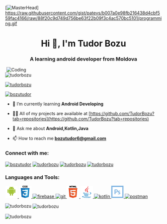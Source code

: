 [![MasterHead](https://1.bp.blogspot.com/-7A4WynwLsMw/XbBpCXG8fHI/AAAAAAAAMt4/uOa1bpLskYgrwGbllhSu2SDj_Mig8SXJQCLcBGAsYHQ/s1600/2000_600px.gif)]
https://raw.githubusercontent.com/gist/patevs/b007a0e98fb216438d4cbf559fac4166/raw/88f20c9d749d756be63f22b09f3c4ac570bc5101/programming.gif
<h1 align="center">Hi 👋, I'm Tudor Bozu</h1>
<h3 align="center">A learning android developer from Moldova</h3>
<img align="right" alt="Coding" width="500" src="https://raw.githubusercontent.com/gist/patevs/b007a0e98fb216438d4cbf559fac4166/raw/88f20c9d749d756be63f22b09f3c4ac570bc5101/programming.gif">
<p align="left"> <img src="https://komarev.com/ghpvc/?username=tudorbozu&label=Profile%20views&color=0e75b6&style=flat" alt="tudorbozu" /> </p>

<p align="left"> <a href="https://github.com/ryo-ma/github-profile-trophy"><img src="https://github-profile-trophy.vercel.app/?username=tudorbozu" alt="tudorbozu" /></a> </p>

<p align="left"> <a href="https://twitter.com/bozutudor" target="blank"><img src="https://img.shields.io/twitter/follow/bozutudor?logo=twitter&style=for-the-badge" alt="bozutudor" /></a> </p>

- 🌱 I’m currently learning **Android Developing**

- 👨‍💻 All of my projects are available at [https://github.com/TudorBozu?tab=repositories](https://github.com/TudorBozu?tab=repositories)

- 💬 Ask me about **Android,Kotlin,Java**

- 📫 How to reach me **bozutudor6@gmail.com**

<h3 align="left">Connect with me:</h3>
<p align="left">
<a href="https://twitter.com/bozutudor" target="blank"><img align="center" src="https://raw.githubusercontent.com/rahuldkjain/github-profile-readme-generator/master/src/images/icons/Social/twitter.svg" alt="bozutudor" height="30" width="40" /></a>
<a href="https://linkedin.com/in/tudorbozu" target="blank"><img align="center" src="https://raw.githubusercontent.com/rahuldkjain/github-profile-readme-generator/master/src/images/icons/Social/linked-in-alt.svg" alt="tudorbozu" height="30" width="40" /></a>
<a href="https://fb.com/tudorbozu" target="blank"><img align="center" src="https://raw.githubusercontent.com/rahuldkjain/github-profile-readme-generator/master/src/images/icons/Social/facebook.svg" alt="tudorbozu" height="30" width="40" /></a>
<a href="https://instagram.com/tudorbozu" target="blank"><img align="center" src="https://raw.githubusercontent.com/rahuldkjain/github-profile-readme-generator/master/src/images/icons/Social/instagram.svg" alt="tudorbozu" height="30" width="40" /></a>
</p>

<h3 align="left">Languages and Tools:</h3>
<p align="left"> <a href="https://developer.android.com" target="_blank" rel="noreferrer"> <img src="https://raw.githubusercontent.com/devicons/devicon/master/icons/android/android-original-wordmark.svg" alt="android" width="40" height="40"/> </a> <a href="https://www.w3schools.com/css/" target="_blank" rel="noreferrer"> <img src="https://raw.githubusercontent.com/devicons/devicon/master/icons/css3/css3-original-wordmark.svg" alt="css3" width="40" height="40"/> </a> <a href="https://firebase.google.com/" target="_blank" rel="noreferrer"> <img src="https://www.vectorlogo.zone/logos/firebase/firebase-icon.svg" alt="firebase" width="40" height="40"/> </a> <a href="https://git-scm.com/" target="_blank" rel="noreferrer"> <img src="https://www.vectorlogo.zone/logos/git-scm/git-scm-icon.svg" alt="git" width="40" height="40"/> </a> <a href="https://www.w3.org/html/" target="_blank" rel="noreferrer"> <img src="https://raw.githubusercontent.com/devicons/devicon/master/icons/html5/html5-original-wordmark.svg" alt="html5" width="40" height="40"/> </a> <a href="https://www.java.com" target="_blank" rel="noreferrer"> <img src="https://raw.githubusercontent.com/devicons/devicon/master/icons/java/java-original.svg" alt="java" width="40" height="40"/> </a> <a href="https://kotlinlang.org" target="_blank" rel="noreferrer"> <img src="https://www.vectorlogo.zone/logos/kotlinlang/kotlinlang-icon.svg" alt="kotlin" width="40" height="40"/> </a> <a href="https://www.photoshop.com/en" target="_blank" rel="noreferrer"> <img src="https://raw.githubusercontent.com/devicons/devicon/master/icons/photoshop/photoshop-line.svg" alt="photoshop" width="40" height="40"/> </a> <a href="https://postman.com" target="_blank" rel="noreferrer"> <img src="https://www.vectorlogo.zone/logos/getpostman/getpostman-icon.svg" alt="postman" width="40" height="40"/> </a> </p>

<p><img align="left" src="https://github-readme-stats.vercel.app/api/top-langs?username=tudorbozu&show_icons=true&locale=en&layout=compact" alt="tudorbozu" /></p>

<p>&nbsp;<img align="center" src="https://github-readme-stats.vercel.app/api?username=tudorbozu&show_icons=true&locale=en" alt="tudorbozu" /></p>

<p><img align="center" src="https://github-readme-streak-stats.herokuapp.com/?user=tudorbozu&" alt="tudorbozu" /></p>
